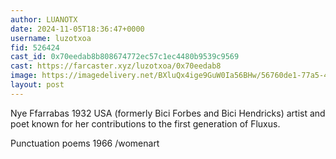 ```yaml
---
author: LUANOTX
date: 2024-11-05T18:36:47+0000
username: luzotxoa
fid: 526424
cast_id: 0x70eedab8b808674772ec57c1ec4480b9539c9569
cast: https://farcaster.xyz/luzotxoa/0x70eedab8
image: https://imagedelivery.net/BXluQx4ige9GuW0Ia56BHw/56760de1-77a5-40e7-55eb-8c7aee819300/original
layout: post
---
```


Nye Ffarrabas 1932 USA (formerly Bici Forbes and Bici Hendricks) artist and poet known for her contributions to the first generation of Fluxus.

Punctuation poems 1966
/womenart

<img src='https://imagedelivery.net/BXluQx4ige9GuW0Ia56BHw/56760de1-77a5-40e7-55eb-8c7aee819300/original' alt='' referrerpolicy='no-referrer'/>
<img src='https://imagedelivery.net/BXluQx4ige9GuW0Ia56BHw/60a6f101-1e0f-4465-743e-fc97f8215e00/original' alt='' referrerpolicy='no-referrer'/>
